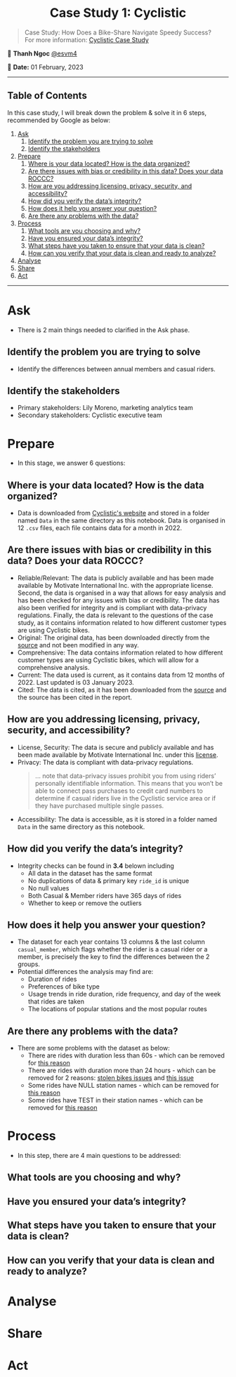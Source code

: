 <h1 align="center">Case Study 1: Cyclistic</h1>

> Case Study: How Does a Bike-Share Navigate Speedy Success?\
> For more information: [Cyclistic Case Study](./Case1.pdf)

👤 **Thanh Ngoc** [@esvm4](https://github.com/esvm4)

📅 **Date:** 01 February, 2023

---

## Table of Contents

In this case study, I will break down the problem & solve it in 6 steps, recommended by Google as below:

1. [Ask](#ask)
   1. [Identify the problem you are trying to solve](#identify-the-problem-you-are-trying-to-solve)
   2. [Identify the stakeholders](#identify-the-stakeholders)
2. [Prepare](#prepare)
   1. [Where is your data located? How is the data organized?](#where-is-your-data-located-how-is-the-data-organized)
   2. [Are there issues with bias or credibility in this data? Does your data ROCCC?](#are-there-issues-with-bias-or-credibility-in-this-data-does-your-data-roccc)
   3. [How are you addressing licensing, privacy, security, and accessibility?](#how-are-you-addressing-licensing-privacy-security-and-accessibility)
   4. [How did you verify the data’s integrity?](#how-did-you-verify-the-datas-integrity)
   5. [How does it help you answer your question?](#how-does-it-help-you-answer-your-question)
   6. [Are there any problems with the data?](#are-there-any-problems-with-the-data)
3. [Process](#process)
   1. [What tools are you choosing and why?](#what-tools-are-you-choosing-and-why)
   2. [Have you ensured your data’s integrity?](#have-you-ensured-your-datas-integrity)
   3. [What steps have you taken to ensure that your data is clean?](#what-steps-have-you-taken-to-ensure-that-your-data-is-clean)
   4. [How can you verify that your data is clean and ready to analyze?](#how-can-you-verify-that-your-data-is-clean-and-ready-to-analyze)
4. [Analyse](#analyse)
5. [Share](#share)
6. [Act](#act)

---

# Ask

- There is 2 main things needed to clarified in the Ask phase.

## Identify the problem you are trying to solve

- Identify the differences between annual members and casual riders.

## Identify the stakeholders

- Primary stakeholders: Lily Moreno, marketing analytics team
- Secondary stakeholders: Cyclistic executive team

# Prepare

- In this stage, we answer 6 questions:

## Where is your data located? How is the data organized?

- Data is downloaded from [Cyclistic's website](https://divvy-tripdata.s3.amazonaws.com/index.html) and stored in a folder named `Data` in the same directory as this notebook.
  Data is organised in 12 `.csv` files, each file contains data for a month in 2022.

## Are there issues with bias or credibility in this data? Does your data ROCCC?

- Reliable/Relevant: The data is publicly available and has been made available by Motivate International Inc. with the appropriate license. Second, the data is organised in a way that allows for easy analysis and has been checked for any issues with bias or credibility. The data has also been verified for integrity and is compliant with data-privacy regulations. Finally, the data is relevant to the questions of the case study, as it contains information related to how different customer types are using Cyclistic bikes.
- Original: The original data, has been downloaded directly from the [source](https://divvy-tripdata.s3.amazonaws.com/index.html) and not been modified in any way.
- Comprehensive: The data contains information related to how different customer types are using Cyclistic bikes, which will allow for a comprehensive analysis.
- Current: The data used is current, as it contains data from 12 months of 2022. Last updated is 03 January 2023.
- Cited: The data is cited, as it has been downloaded from the [source](https://divvy-tripdata.s3.amazonaws.com/index.html) and the source has been cited in the report.

## How are you addressing licensing, privacy, security, and accessibility?

- License, Security: The data is secure and publicly available and has been made available by Motivate International Inc. under this [license](https://www.divvybikes.com/data-license-agreement).
- Privacy: The data is compliant with data-privacy regulations.
  > ... note that data-privacy issues prohibit you from using riders’ personally identifiable information. This means that you won’t be able to connect pass purchases to credit card numbers to determine if casual riders live in the Cyclistic service area or if they have purchased multiple single passes.
- Accessibility: The data is accessible, as it is stored in a folder named `Data` in the same directory as this notebook.

## How did you verify the data’s integrity?

- Integrity checks can be found in **3.4** belown including
  - All data in the dataset has the same format
  - No duplications of data & primary key `ride_id` is unique
  - No null values
  - Both Casual & Member riders have 365 days of rides
  - Whether to keep or remove the outliers

## How does it help you answer your question?

- The dataset for each year contains 13 columns & the last column `casual_member`, which flags whether the rider is a casual rider or a member, is precisely the key to find the differences between the 2 groups.
- Potential differences the analysis may find are:
  - Duration of rides
  - Preferences of bike type
  - Usage trends in ride duration, ride frequency, and day of the week that rides are taken
  - The locations of popular stations and the most popular routes

## Are there any problems with the data?

- There are some problems with the dataset as below:
  - There are rides with duration less than 60s - which can be removed for [this reason](https://www.divvybikes.com/system-data)
  - There are rides with duration more than 24 hours - which can be removed for 2 reasons: [stolen bikes issues](https://help.divvybikes.com/hc/en-us/articles/360033123412-My-bike-was-lost-or-stolen) and [this issue](https://help.divvybikes.com/hc/en-us/articles/360033484791-What-if-I-keep-a-bike-out-too-long-)
  - Some rides have NULL station names - which can be removed for [this reason](https://divvybikes.com/system-data)
  - Some rides have TEST in their station names - which can be removed for [this reason](https://divvybikes.com/system-data)

# Process

- In this step, there are 4 main questions to be addressed:

## What tools are you choosing and why?

## Have you ensured your data’s integrity?

## What steps have you taken to ensure that your data is clean?

## How can you verify that your data is clean and ready to analyze?

# Analyse

# Share

# Act
